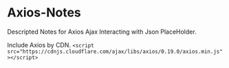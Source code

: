 # Axios-Notes
Descripted Notes for Axios Ajax Interacting with Json PlaceHolder.

Include Axios by CDN.
`<script src="https://cdnjs.cloudflare.com/ajax/libs/axios/0.19.0/axios.min.js"></script>`
